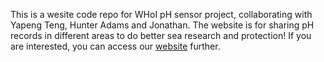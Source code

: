 
This is a wesite code repo for WHoI pH sensor project, collaborating with Yapeng Teng, Hunter Adams and Jonathan. The website is for sharing pH records in different areas to do better sea research and protection! If you are interested, you can access our [website](http://34.201.171.96/) further.

